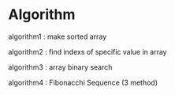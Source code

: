 # Algorithm


algorithm1 : make sorted array

algorithm2 : find indexs of specific value in array

algorithm3 : array binary search

algorithm4 : Fibonacchi Sequence (3 method)

